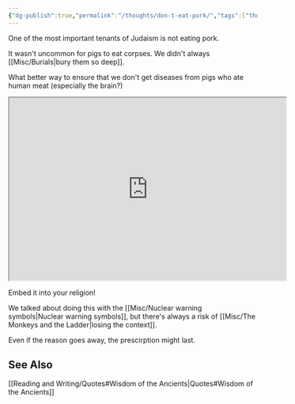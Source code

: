 ```yaml
---
{"dg-publish":true,"permalink":"/thoughts/don-t-eat-pork/","tags":["thoughts","wisdom-of-the-ancients"],"noteIcon":1}
---
```



One of the most important tenants of Judaism is not eating pork. 

It wasn't uncommon for pigs to eat corpses. We didn't always [[Misc/Burials\|bury them so deep]].

What better way to ensure that we don't get diseases from pigs who ate human meat (especially the brain?)

<iframe src="https://twitter.com/Foone/status/1012789232555864064" width="560" height="370" alt="@foone: friendly reminder since this is going around again: DO NOT EAT THE RICH! it's called bio-magnification, people! the rich are at the top of the food chain, so they accumulate toxins from their food at a greatly increased rate. Instead, /compost/ the rich."></iframe>


Embed it into your religion!

We talked about doing this with the [[Misc/Nuclear warning symbols\|Nuclear warning symbols]], but there's always a risk of [[Misc/The Monkeys and the Ladder\|losing the context]].

Even if the reason goes away, the prescirption might last.

## See Also
[[Reading and Writing/Quotes#Wisdom of the Ancients\|Quotes#Wisdom of the Ancients]]

